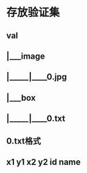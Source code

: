# 存放验证集
## val
##  |___image
##  |_____|____0.jpg
##  |___box 
##  |_____|____0.txt

## 0.txt格式
## x1 y1 x2 y2 id name
